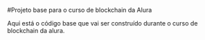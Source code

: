 #Projeto base para o curso de blockchain da Alura

Aqui está o código base que vai ser construído durante o curso de blockchain da alura. 
  	

